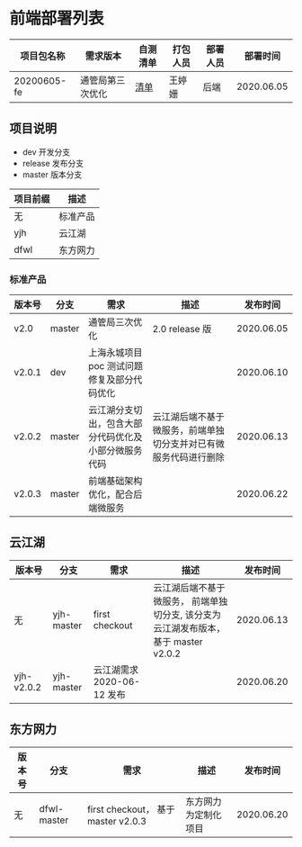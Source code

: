 # 前端部署列表

| 项目包名称  | 需求版本         | 自测清单     | 打包人员 | 部署人员 | 部署时间   |
| ----------- | ---------------- | ------------ | -------- | -------- | ---------- |
| 20200605-fe | 通管局第三次优化 | [清单](20200605.docx) | 王婷姗   | 后端   | 2020.06.05 |


## 项目说明

- dev 开发分支
- release 发布分支
- master 版本分支

| 项目前缀 | 描述     |
| -------- | -------- |
| 无       | 标准产品 |
| yjh      | 云江湖   |
| dfwl     | 东方网力 |

### 标准产品

| 版本号 | 分支   | 需求                                                 | 描述                                                             | 发布时间   |
| ------ | ------ | ---------------------------------------------------- | ---------------------------------------------------------------- | ---------- |
| v2.0   | master | 通管局三次优化                                       | 2.0 release 版                                                   | 2020.06.05 |
| v2.0.1 | dev    | 上海永城项目 poc 测试问题修复及部分代码优化          |                                                                  | 2020.06.10 |
| v2.0.2 | master | 云江湖分支切出，包含大部分代码优化及小部分微服务代码 | 云江湖后端不基于微服务，前端单独切分支并对已有微服务代码进行删除 | 2020.06.13 |
| v2.0.3 | master | 前端基础架构优化，配合后端微服务                     |                                                                  | 2020.06.22 |

## 云江湖

| 版本号     | 分支       | 需求                       | 描述                                                                                | 发布时间   |
| ---------- | ---------- | -------------------------- | ----------------------------------------------------------------------------------- | ---------- |
| 无         | yjh-master | first checkout             | 云江湖后端不基于微服务， 前端单独切分支, 该分支为云江湖发布版本，基于 master v2.0.2 | 2020.06.13 |
| yjh-v2.0.2 | yjh-master | 云江湖需求 2020-06-12 发布 |                                                                                     | 2020.06.20 |

## 东方网力

| 版本号 | 分支        | 需求                                | 描述                 | 发布时间   |
| ------ | ----------- | ----------------------------------- | -------------------- | ---------- |
| 无     | dfwl-master | first checkout， 基于 master v2.0.3 | 东方网力为定制化项目 | 2020.06.20 |
